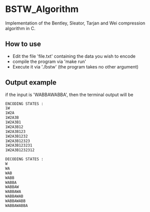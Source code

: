 # BSTW_Algorithm
Implementation of the Bentley, Sleator, Tarjan and Wei compression algorithm in C.

## How to use
- Edit the file 'file.txt' containing the data you wish to encode
- compile the program via 'make run'
- Execute it via './bstw' (the program takes no other argument)

## Output example
if the input is 'WABBAWABBA', then the terminal output will be
```bash
ENCODING STATES :  
1W  
1W2A  
1W2A3B  
1W2A3B1  
1W2A3B12  
1W2A3B123  
1W2A3B1232  
1W2A3B12323  
1W2A3B123231  
1W2A3B1232312  

DECODING STATES :  
W  
WA  
WAB  
WABB  
WABBA  
WABBAW  
WABBAWA  
WABBAWAB  
WABBAWABB  
WABBAWABBA  
```
